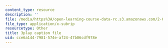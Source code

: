 ```yaml
---
content_type: resource
description: ''
file: /media/https%3A/open-learning-course-data-rc.s3.amazonaws.com/2-003sc-engineering-dynamics-fall-2011/cce6a1447981574eaf2447b06cdf978e_f1pxiNDTyHc.vtt
file_type: application/x-subrip
resourcetype: Other
title: 3play caption file
uid: cce6a144-7981-574e-af24-47b06cdf978e
---
```

